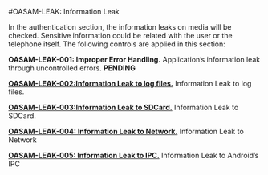 
#OASAM-LEAK: Information Leak

In the authentication section, the information leaks on media will be checked. Sensitive information could be related with the user or the telephone itself.
The following controls are applied in this section:

**OASAM-LEAK-001: Improper Error Handling.** Application’s information leak through uncontrolled errors. **PENDING**

**[OASAM-LEAK-002:Information Leak to log files.](https://github.com/b66l/OASAM/blob/master/oasam-leak-information-leak/oasam-leak-002-information-leak-to-log-files.md)** Information Leak to log files.

**[OASAM-LEAK-003:Information Leak to SDCard.](https://github.com/b66l/OASAM/blob/master/oasam-leak-information-leak/oasam-leak-003-information-leak-to-sdcard.md)** Information Leak to SDCard.

**[OASAM-LEAK-004: Information Leak to Network.](https://github.com/b66l/OASAM/blob/master/oasam-leak-information-leak/oasam-leak-004-information-leak-to-network.md)** Information Leak to Network

**[OASAM-LEAK-005: Information Leak to IPC.](https://github.com/b66l/OASAM/blob/master/oasam-leak-information-leak/oasam-leak-005-information-leak-to-ipc.md)** Information Leak to Android’s IPC
